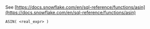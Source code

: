 See [https://docs.snowflake.com/en/sql-reference/functions/asin](https://docs.snowflake.com/en/sql-reference/functions/asin)
```
ASIN( <real_expr> )
```
